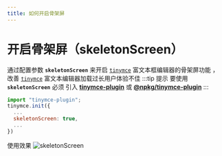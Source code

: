```yaml
---
title: 如何开启骨架屏
---
```

# 开启骨架屏（skeletonScreen）

通过配置参数 **`skeletonScreen`** 来开启 [`tinymce`](https://www.tiny.cloud) 富文本框编辑器的骨架屏功能 ，改善 [`tinymce`](https://www.tiny.cloud) 富文本编辑器加载过长用户体验不佳
:::tip 提示
 要使用 **`skeletonScreen`** 必须 引入  [**tinymce-plugin**](https://www.npmjs.com/package/tinymce-plugin) 或 [**@npkg/tinymce-plugin**](https://www.npmjs.com/package/@npkg/tinymce-plugin)
:::

```js {4}
import "tinymce-plugin"; 
tinymce.init({
  ...
  skeletonScreen: true,
  ...
})
```
使用效果
![skeletonScreen](/assets/images/skt-demo.png?100%)
